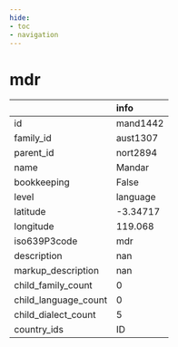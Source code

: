 ```yaml
---
hide:
- toc
- navigation
---
```

# mdr
|                      | info     |
|:---------------------|:---------|
| id                   | mand1442 |
| family_id            | aust1307 |
| parent_id            | nort2894 |
| name                 | Mandar   |
| bookkeeping          | False    |
| level                | language |
| latitude             | -3.34717 |
| longitude            | 119.068  |
| iso639P3code         | mdr      |
| description          | nan      |
| markup_description   | nan      |
| child_family_count   | 0        |
| child_language_count | 0        |
| child_dialect_count  | 5        |
| country_ids          | ID       |